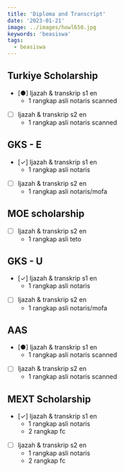 ```yaml
---
title: 'Diploma and Transcript'
date: '2023-01-21'
image: ../images/howl650.jpg
keywords: 'beasiswa'
tags:
  - beasiswa
---
```


## Turkiye Scholarship

- [●] Ijazah & transkrip s1 en
  - 1 rangkap asli notaris scanned
- [ ] Ijazah & transkrip s2 en
  - 1 rangkap asli notaris scanned

## GKS - E

- [✓] Ijazah & transkrip s1 en
  - 1 rangkap asli notaris
- [ ] Ijazah & transkrip s2 en
  - 1 rangkap asli notaris/mofa

## MOE scholarship

- [ ] Ijazah & transkrip s2 en
  - 1 rangkap asli teto

## GKS - U

- [✓] Ijazah & transkrip s1 en
  - 1 rangkap asli notaris
- [ ] Ijazah & transkrip s2 en
  - 1 rangkap asli notaris/mofa

## AAS

- [●] Ijazah & transkrip s1 en
  - 1 rangkap asli notaris scanned
- [ ] Ijazah & transkrip s2 en
  - 1 rangkap asli notaris scanned

## MEXT Scholarship

- [✓] Ijazah & transkrip s1 en
  - 1 rangkap asli notaris
  - 2 rangkap fc
- [ ] Ijazah & transkrip s2 en
  - 1 rangkap asli notaris
  - 2 rangkap fc
